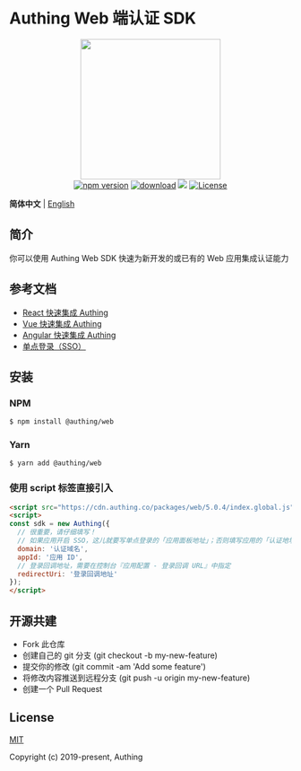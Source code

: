 # Authing Web 端认证 SDK

<div align=center>
  <img width="250" src="https://files.authing.co/authing-console/authing-logo-new-20210924.svg" />
</div>

<div align=center>
  <a href="https://badge.fury.io/js/@authing%2Fweb" target="_blank"><img src="https://badge.fury.io/js/@authing%2Fweb.svg" alt="npm version"></a>
  <a href="https://npmcharts.com/compare/@authing/web" target="_blank"><img src="https://img.shields.io/npm/dm/@authing/web" alt="download"></a>
  <a href="https://forum.authing.cn/" target="_blank"><img src="https://img.shields.io/badge/chat-forum-blue" /></a>
  <a href="https://opensource.org/licenses/MIT" target="_blank"><img src="https://img.shields.io/badge/License-MIT-success" alt="License"></a>
</div>

**简体中文** | [English](./README.md)

## 简介

你可以使用 Authing Web SDK 快速为新开发的或已有的 Web 应用集成认证能力

## 参考文档

- [React 快速集成 Authing](https://docs.authing.cn/v2/quickstarts/spa/react.html)
- [Vue 快速集成 Authing](https://docs.authing.cn/v2/quickstarts/spa/vue.html)
- [Angular 快速集成 Authing](https://docs.authing.cn/v2/quickstarts/spa/angular.html)
- [单点登录（SSO）](https://docs.authing.cn/v2/reference/sdk-for-sso-spa.html)


## 安装

### NPM

```bash
$ npm install @authing/web
```

### Yarn

```bash
$ yarn add @authing/web
```

### 使用 script 标签直接引入

```html
<script src="https://cdn.authing.co/packages/web/5.0.4/index.global.js"></script>
<script>
const sdk = new Authing({
  // 很重要，请仔细填写！
  // 如果应用开启 SSO，这儿就要写单点登录的「应用面板地址」；否则填写应用的「认证地址」。
  domain: '认证域名',
  appId: '应用 ID',
  // 登录回调地址，需要在控制台『应用配置 - 登录回调 URL』中指定
  redirectUri: '登录回调地址'
});
</script>
```


## 开源共建

- Fork 此仓库
- 创建自己的 git 分支 (git checkout -b my-new-feature)
- 提交你的修改 (git commit -am 'Add some feature')
- 将修改内容推送到远程分支 (git push -u origin my-new-feature)
- 创建一个 Pull Request

## License

[MIT](https://opensource.org/licenses/MIT)

Copyright (c) 2019-present, Authing
